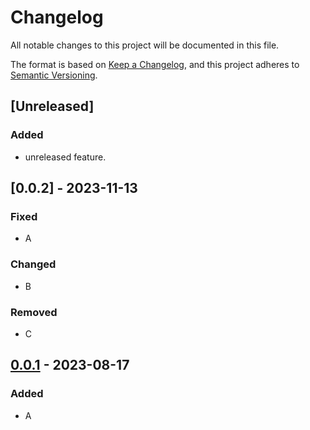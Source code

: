 # Changelog

All notable changes to this project will be documented in this file.

The format is based on [Keep a Changelog](https://keepachangelog.com/en/1.0.0/),
and this project adheres to [Semantic Versioning](https://semver.org/spec/v2.0.0.html).

## [Unreleased]

### Added

- unreleased feature.

## [0.0.2] - 2023-11-13

### Fixed

- A

### Changed

- B

### Removed

- C

## [0.0.1] - 2023-08-17

### Added

- A

[0.0.1]: https://github.com/chtsai0105/git_practice/releases/tag/v0.0.1